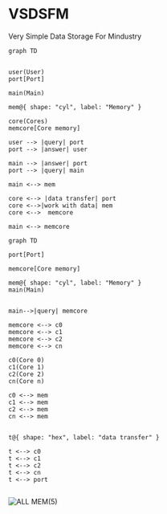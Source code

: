 # VSDSFM
Very Simple Data Storage For Mindustry

```mermaid
graph TD
  

user(User)
port[Port]

main(Main)

mem@{ shape: "cyl", label: "Memory" }

core(Cores)
memcore[Core memory]

user --> |query| port
port --> |answer| user

main --> |answer| port
port --> |query| main

main <--> mem    

core <--> |data transfer| port
core <-->|work with data| mem
core <-->  memcore
      
main <--> memcore 
```


```mermaid
graph TD
  
port[Port]

memcore[Core memory]

mem@{ shape: "cyl", label: "Memory" }
main(Main)


main-->|query| memcore

memcore <--> c0
memcore <--> c1
memcore <--> c2
memcore <--> cn

c0(Core 0)
c1(Core 1)
c2(Core 2)
cn(Core n)

c0 <--> mem
c1 <--> mem
c2 <--> mem
cn <--> mem


t@{ shape: "hex", label: "data transfer" }

t <--> c0
t <--> c1
t <--> c2
t <--> cn
t <--> port


```

![ALL MEM(5)](https://github.com/user-attachments/assets/5a8a88fd-0484-4747-9ad1-aa1cb0f7f76d)



